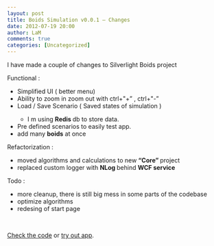 ```yaml
---
layout: post
title: Boids Simulation v0.0.1 – Changes
date: 2012-07-19 20:00
author: LaM
comments: true
categories: [Uncategorized]
---
```

<p>I have made a couple of changes to Silverlight Boids project </p> <p>Functional :</p> <ul> <li>Simplified UI ( better menu)</li> <li>Ability to zoom in zoom out with ctrl+"+” , ctrl+"-”</li> <li>Load / Save Scenario ( Saved states of simulation )</li> <ul> <li>I m using <strong>Redis </strong>db to store data.</li></ul> <li>Pre defined scenarios to easily test app.</li> <li>add many <strong>boids</strong> at once</li></ul> <p>Refactorization : </p> <ul> <li>moved algorithms and calculations to new <strong>“Core” </strong>project</li> <li>replaced custom logger with <strong>NLog </strong>behind <strong>WCF service</strong></li></ul> <p>Todo :</p> <ul> <li>more cleanup, there is still big mess in some parts of the codebase</li> <li>optimize algorithms</li> <li>redesing of start page</li></ul> <p>&nbsp;</p> <p><a href="https://github.com/LaMik/SilverlightBoids/">Check the code</a> or <a href="http://projects.mfranc.com/project/boids/run">try out app</a>.</p>
